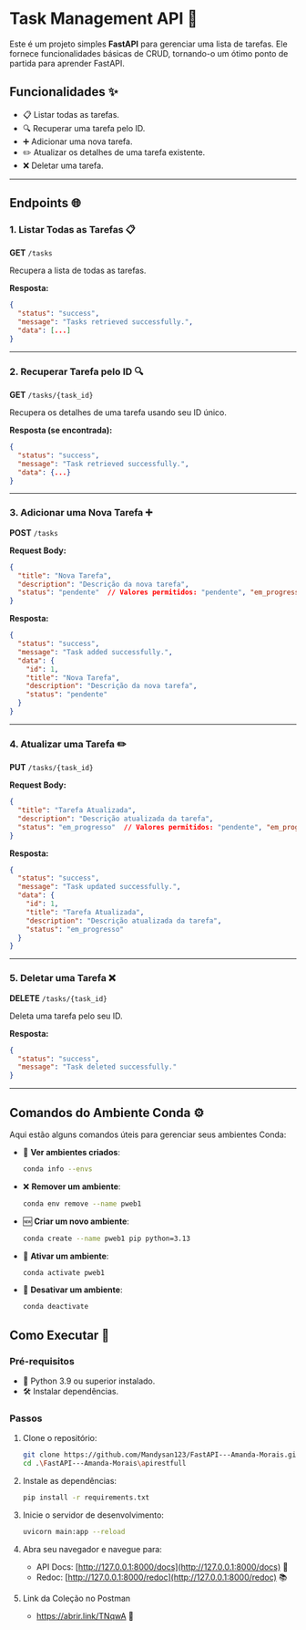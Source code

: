 # Task Management API 📝

Este é um projeto simples **FastAPI** para gerenciar uma lista de tarefas. Ele fornece funcionalidades básicas de CRUD, tornando-o um ótimo ponto de partida para aprender FastAPI.


## Funcionalidades ✨

- 📋 Listar todas as tarefas.
- 🔍 Recuperar uma tarefa pelo ID.
- ➕ Adicionar uma nova tarefa.
- ✏️ Atualizar os detalhes de uma tarefa existente.
- ❌ Deletar uma tarefa.

---

## Endpoints 🌐

### 1. **Listar Todas as Tarefas** 📋
**GET** `/tasks`

Recupera a lista de todas as tarefas.

**Resposta:**
```json
{
  "status": "success",
  "message": "Tasks retrieved successfully.",
  "data": [...]
}
```

---

### 2. **Recuperar Tarefa pelo ID** 🔍
**GET** `/tasks/{task_id}`

Recupera os detalhes de uma tarefa usando seu ID único.

**Resposta (se encontrada):**
```json
{
  "status": "success",
  "message": "Task retrieved successfully.",
  "data": {...}
}
```


---

### 3. **Adicionar uma Nova Tarefa** ➕
**POST** `/tasks`

**Request Body:**
```json
{
  "title": "Nova Tarefa",
  "description": "Descrição da nova tarefa",
  "status": "pendente"  // Valores permitidos: "pendente", "em_progresso", "completada"
}
```

**Resposta:**
```json
{
  "status": "success",
  "message": "Task added successfully.",
  "data": {
    "id": 1,
    "title": "Nova Tarefa",
    "description": "Descrição da nova tarefa",
    "status": "pendente"
  }
}
```

---

### 4. **Atualizar uma Tarefa** ✏️
**PUT** `/tasks/{task_id}`

**Request Body:**
```json
{
  "title": "Tarefa Atualizada",
  "description": "Descrição atualizada da tarefa",
  "status": "em_progresso"  // Valores permitidos: "pendente", "em_progresso", "completada"
}
```

**Resposta:**
```json
{
  "status": "success",
  "message": "Task updated successfully.",
  "data": {
    "id": 1,
    "title": "Tarefa Atualizada",
    "description": "Descrição atualizada da tarefa",
    "status": "em_progresso"
  }
}
```

---

### 5. **Deletar uma Tarefa** ❌
**DELETE** `/tasks/{task_id}`

Deleta uma tarefa pelo seu ID.

**Resposta:**
```json
{
  "status": "success",
  "message": "Task deleted successfully."
}
```

---

## Comandos do Ambiente Conda ⚙️

Aqui estão alguns comandos úteis para gerenciar seus ambientes Conda:

- 🌱 **Ver ambientes criados**:
  ```bash
  conda info --envs
  ```

- ❌ **Remover um ambiente**:
  ```bash
  conda env remove --name pweb1
  ```

- 🆕 **Criar um novo ambiente**:
  ```bash
  conda create --name pweb1 pip python=3.13
  ```

- 🔄 **Ativar um ambiente**:
  ```bash
  conda activate pweb1
  ```

- 🚪 **Desativar um ambiente**:
  ```bash
  conda deactivate
  ```

## Como Executar 🚀

### Pré-requisitos

- 🐍 Python 3.9 ou superior instalado.
- 🛠 Instalar dependências.

### Passos

1. Clone o repositório:
   ```bash
   git clone https://github.com/Mandysan123/FastAPI---Amanda-Morais.git
   cd .\FastAPI---Amanda-Morais\apirestfull
   ```

2. Instale as dependências:
   ```bash
   pip install -r requirements.txt
   ```

3. Inicie o servidor de desenvolvimento:
   ```bash
   uvicorn main:app --reload
   ```

4. Abra seu navegador e navegue para:
   - API Docs: [http://127.0.0.1:8000/docs](http://127.0.0.1:8000/docs) 📄
   - Redoc: [http://127.0.0.1:8000/redoc](http://127.0.0.1:8000/redoc) 📚

5. Link da Coleção no Postman
   - https://abrir.link/TNqwA 🔗
